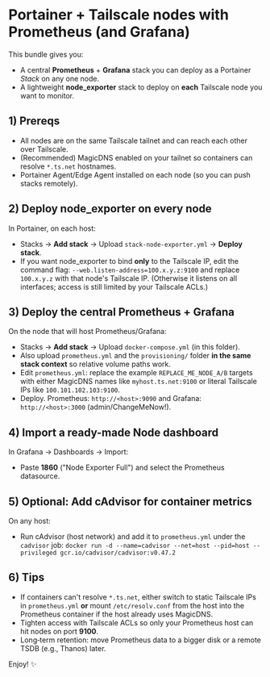 # Portainer + Tailscale nodes with Prometheus (and Grafana)

This bundle gives you:
- A central **Prometheus** + **Grafana** stack you can deploy as a Portainer _Stack_ on any one node.
- A lightweight **node_exporter** stack to deploy on **each** Tailscale node you want to monitor.

## 1) Prereqs

- All nodes are on the same Tailscale tailnet and can reach each other over Tailscale.
- (Recommended) MagicDNS enabled on your tailnet so containers can resolve `*.ts.net` hostnames.
- Portainer Agent/Edge Agent installed on each node (so you can push stacks remotely).

## 2) Deploy node_exporter on every node

In Portainer, on each host:
- Stacks → **Add stack** → Upload `stack-node-exporter.yml` → **Deploy stack**.
- If you want node_exporter to bind **only** to the Tailscale IP, edit the command flag:
  `--web.listen-address=100.x.y.z:9100` and replace `100.x.y.z` with that node's Tailscale IP.
  (Otherwise it listens on all interfaces; access is still limited by your Tailscale ACLs.)

## 3) Deploy the central Prometheus + Grafana

On the node that will host Prometheus/Grafana:
- Stacks → **Add stack** → Upload `docker-compose.yml` (in this folder).
- Also upload `prometheus.yml` and the `provisioning/` folder **in the same stack context** so relative volume paths work.
- Edit `prometheus.yml`: replace the example `REPLACE_ME_NODE_A/B` targets with either MagicDNS names
  like `myhost.ts.net:9100` or literal Tailscale IPs like `100.101.102.103:9100`.
- Deploy. Prometheus: `http://<host>:9090` and Grafana: `http://<host>:3000` (admin/ChangeMeNow!).

## 4) Import a ready-made Node dashboard

In Grafana → Dashboards → Import:
- Paste **1860** ("Node Exporter Full") and select the Prometheus datasource.

## 5) Optional: Add cAdvisor for container metrics

On any host:
- Run cAdvisor (host network) and add it to `prometheus.yml` under the `cadvisor` job:
  `docker run -d --name=cadvisor --net=host --pid=host --privileged gcr.io/cadvisor/cadvisor:v0.47.2`

## 6) Tips

- If containers can't resolve `*.ts.net`, either switch to static Tailscale IPs in `prometheus.yml` **or**
  mount `/etc/resolv.conf` from the host into the Prometheus container if the host already uses MagicDNS.
- Tighten access with Tailscale ACLs so only your Prometheus host can hit nodes on port **9100**.
- Long‑term retention: move Prometheus data to a bigger disk or a remote TSDB (e.g., Thanos) later.

Enjoy! ✨
